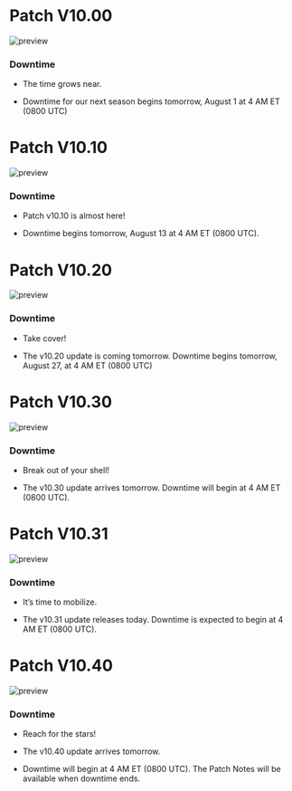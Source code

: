 # Patch V10.00

<img alt="preview" src="https://fortnite.gg/img/seasons/bg/10.jpg"/>

### Downtime

- The time grows near.

- Downtime for our next season begins tomorrow, August 1 at 4 AM ET (0800 UTC)

# Patch V10.10

<img alt="preview" src="https://fortnite.gg/img/seasons/bg/10.jpg"/>

### Downtime

- Patch v10.10 is almost here!

- Downtime begins tomorrow, August 13 at 4 AM ET (0800 UTC).

# Patch V10.20

<img alt="preview" src="https://fortnite.gg/img/seasons/bg/10.jpg"/>

### Downtime

- Take cover!

- The v10.20 update is coming tomorrow.
Downtime begins tomorrow, August 27, at 4 AM ET (0800 UTC)

# Patch V10.30

<img alt="preview" src="https://fortnite.gg/img/seasons/bg/10.jpg"/>

### Downtime

- Break out of your shell!

- The v10.30 update arrives tomorrow. Downtime will begin at 4 AM ET (0800 UTC).

# Patch V10.31

<img alt="preview" src="https://fortnite.gg/img/seasons/bg/10.jpg"/>

### Downtime

- It’s time to mobilize.

- The v10.31 update releases today. Downtime is expected to begin at 4 AM ET (0800 UTC).

# Patch V10.40

<img alt="preview" src="https://fortnite.gg/img/seasons/bg/10.jpg"/>

### Downtime

- Reach for the stars!

- The v10.40 update arrives tomorrow.

- Downtime will begin at 4 AM ET (0800 UTC). The Patch Notes will be available when downtime ends.





